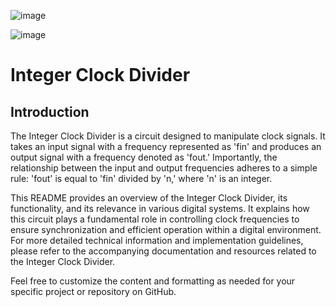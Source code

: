 ![image](https://github.com/Ahmedtayel22/Digital-IC-Design/assets/105231666/b377b5bf-9e8e-4e00-bbfd-a4a4e5d4b069)

![image](https://github.com/Ahmedtayel22/Digital-IC-Design/assets/105231666/726c1318-9c8d-4bdb-aaee-07c082cb4972)

# Integer Clock Divider

## Introduction

The Integer Clock Divider is a circuit designed to manipulate clock signals. It takes an input signal with a frequency represented as 'fin' and produces an output signal with a frequency denoted as 'fout.' Importantly, the relationship between the input and output frequencies adheres to a simple rule: 'fout' is equal to 'fin' divided by 'n,' where 'n' is an integer.

This README provides an overview of the Integer Clock Divider, its functionality, and its relevance in various digital systems. It explains how this circuit plays a fundamental role in controlling clock frequencies to ensure synchronization and efficient operation within a digital environment. For more detailed technical information and implementation guidelines, please refer to the accompanying documentation and resources related to the Integer Clock Divider.

Feel free to customize the content and formatting as needed for your specific project or repository on GitHub.
